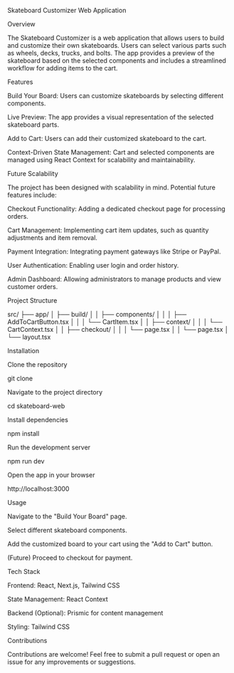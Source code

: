 Skateboard Customizer Web Application

Overview

The Skateboard Customizer is a web application that allows users to build and customize their own skateboards. Users can select various parts such as wheels, decks, trucks, and bolts. The app provides a preview of the skateboard based on the selected components and includes a streamlined workflow for adding items to the cart.

Features

Build Your Board: Users can customize skateboards by selecting different components.

Live Preview: The app provides a visual representation of the selected skateboard parts.

Add to Cart: Users can add their customized skateboard to the cart.

Context-Driven State Management: Cart and selected components are managed using React Context for scalability and maintainability.

Future Scalability

The project has been designed with scalability in mind. Potential future features include:

Checkout Functionality: Adding a dedicated checkout page for processing orders.

Cart Management: Implementing cart item updates, such as quantity adjustments and item removal.

Payment Integration: Integrating payment gateways like Stripe or PayPal.

User Authentication: Enabling user login and order history.

Admin Dashboard: Allowing administrators to manage products and view customer orders.

Project Structure

src/
├── app/
│ ├── build/
│ │ ├── components/
│ │ │ ├── AddToCartButton.tsx
│ │ │ └── CartItem.tsx
│ │ ├── context/
│ │ │ └── CartContext.tsx
│ │ ├── checkout/
│ │ │ └── page.tsx
│ │ └── page.tsx
│ └── layout.tsx

Installation

Clone the repository

git clone <repository-url>

Navigate to the project directory

cd skateboard-web

Install dependencies

npm install

Run the development server

npm run dev

Open the app in your browser

http://localhost:3000

Usage

Navigate to the "Build Your Board" page.

Select different skateboard components.

Add the customized board to your cart using the "Add to Cart" button.

(Future) Proceed to checkout for payment.

Tech Stack

Frontend: React, Next.js, Tailwind CSS

State Management: React Context

Backend (Optional): Prismic for content management

Styling: Tailwind CSS

Contributions

Contributions are welcome! Feel free to submit a pull request or open an issue for any improvements or suggestions.
